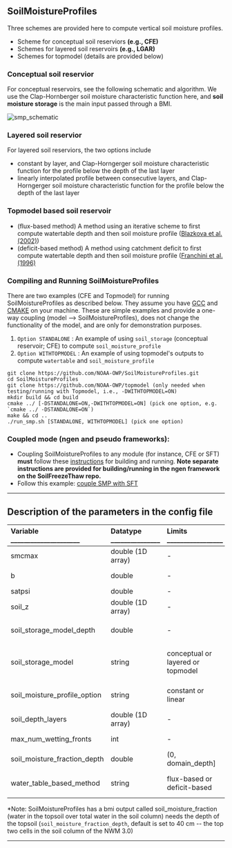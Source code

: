 ## SoilMoistureProfiles
 Three schemes are provided here to compute vertical soil moisture profiles.
 * Scheme for conceptual soil reserviors **(e.g., CFE)** 
 * Schemes for layered soil reservoirs **(e.g., LGAR)**
 * Schemes for topmodel (details are provided below)
 
 ### Conceptual soil reservior
 For conceptual reservoirs, see the following schematic and algorithm. We use the Clap-Hornberger soil moisture characteristic function here, and  **soil moisture storage** is the main input passed through a BMI.
   
  ![smp_schematic](https://user-images.githubusercontent.com/15165757/164322224-479477d7-2275-4ce3-a00b-9270cc0d3201.png)
  
 ### Layered soil reservior
 For layered soil reserviors, the two options include 
  * constant by layer, and Clap-Horngerger soil moisture characteristic function for the profile below the depth of the last layer
  * linearly interpolated profile between consecutive layers, and Clap-Horngerger soil moisture characteristic function for the profile below the depth of the last layer
  
 ### Topmodel based soil reservoir
  * (flux-based method) A method using an iterative scheme to first compute watertable depth and then soil moisture profile ([Blazkova et al. (2002)](https://agupubs.onlinelibrary.wiley.com/doi/full/10.1029/2001WR000912))
  * (deficit-based method) A method using catchment deficit to first compute watertable depth and then soil moisture profile ([Franchini et al. (1996)](https://www.sciencedirect.com/science/article/abs/pii/S0022169496800151)


 ### Compiling and Running SoilMoistureProfiles
 There are two examples (CFE and Topmodel) for running SoilMoistureProfiles as described below. They assume you have [GCC](https://gcc.gnu.org) and [CMAKE](https://cmake.org/) on your machine. These are simple examples and provide a one-way coupling (model --> SoilMoistureProfiles), does not change the functionality of the model, and are only for demonstration purposes.
 
 1. `Option STANDALONE` : An example of using `soil_storage` (conceptual reservoir; CFE) to compute `soil_moisture_profile`
 2. `Option WITHTOPMODEL` : An example of using topmodel's outputs to compute `watertable` and `soil_moisture_profile`
 ```
 git clone https://github.com/NOAA-OWP/SoilMoistureProfiles.git
 cd SoilMoistureProfiles 
 git clone https://github.com/NOAA-OWP/topmodel (only needed when testing/running with Topmodel, i.e., -DWITHTOPMODEL=ON)
 mkdir build && cd build
 cmake ../ [-DSTANDALONE=ON,-DWITHTOPMODEL=ON] (pick one option, e.g. `cmake ../ -DSTANDALONE=ON`)
 make && cd ..
 ./run_smp.sh [STANDALONE, WITHTOPMODEL] (pick one option) 
 ```

 ### Coupled mode (ngen and pseudo frameworks):
  * Coupling SoilMoistureProfiles to any module (for instance, CFE or SFT) **must** follow these [instructions](https://github.com/NOAA-OWP/SoilFreezeThaw) for building and running. **Note separate instructions are provided for building/running in the ngen framework on the  SoilFreezeThaw repo.**
  * Follow this example: [couple SMP with SFT](https://github.com/NOAA-OWP/SoilFreezeThaw/blob/master/src/main_cfe_aorc_pet_ftm.cxx)


_________________________________________________________________
## Description of the parameters in the config file

| Variable _____________________ | Datatype _______________ |  Limits _________________ | Units ____ | Role ___ |  Description _____________________________________________________________________|
| :-------- | :-------- | :------ | :----- | :---- |  :----------------------- |
| smcmax | double  (1D array) | - | - | - | the maximum moisture content (i.e., porosity). Note porosity for layered-based models vary by layers |
| b | double | - | - | - | the pore size distribution, beta exponent in Clapp-Hornberger function |
| satpsi | double | - | - | - | saturated capillary head (saturated moisture potential) |
| soil_z | double (1D array) | - | m | - | vertical resolution of the soil moisture profile (depths from the surface) |
| soil_storage_model_depth | double | - | m | - | depth of the soil reservoir model (e.g., CFE). Note: this depth can be different from the depth of the soil moisture profile which is based on `soil_z` |
| soil_storage_model | string | conceptual or layered or topmodel | - | - | if `conceptual`, conceptual models are used for computing the soil moisture profile (e.g., CFE). If `layered`, layered-based soil moisture models are used (e.g., LGAR). If `topmodel`, topmodel's variables are used
| soil_moisture_profile_option | string | constant or linear | - | - | `constant` for layered-constant profile. `linear`  for linearly interpolated values between two consecutive layers. Needed if `soil_storage_model = layered`.
| soil_depth_layers | double (1D array) | - | - | - | Absolute depth of soil layers. Needed if `soil_storage_model = layered`.
| max_num_wetting_fronts | int | - | - | - | Maximum number of wetting fronts. Default is set to 30. Needed if `soil_storage_model = layered`.
| soil_moisture_fraction_depth | double | (0, domain_depth] | m | - | *user specified depth for the soil moisture fraction (default is 40 cm)
| water_table_based_method | string | flux-based or deficit-based | - | - | Needed if `soil_storage_model = topmodel`. `flux-based` uses an iterative scheme, and `deficit-based` uses catchment deficit to compute soil moisture profile

*Note: SoilMoistureProfiles has a bmi output called soil_moisture_fraction (water in the topsoil over total water in the soil column) needs the depth of the topsoil (`soil_moisture_fraction_depth`, default is set to 40 cm -- the top two cells in the soil column of the NWM 3.0)
_________________________________________________________________

